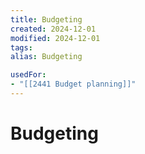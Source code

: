 ```yaml
---
title: Budgeting
created: 2024-12-01
modified: 2024-12-01
tags: 
alias: Budgeting

usedFor:
- "[[2441 Budget planning]]"
---
```

# Budgeting
